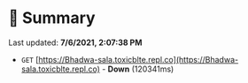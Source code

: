 # 📖 Summary
Last updated: **7/6/2021, 2:07:38 PM**

- `GET` [https://Bhadwa-sala.toxicblte.repl.co](https://Bhadwa-sala.toxicblte.repl.co) - **Down** (120341ms)
